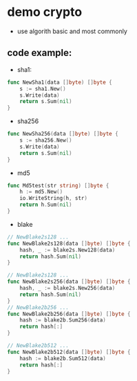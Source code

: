 # demo crypto
- use algorith basic and most commonly
## code example:
- sha1:
```go
func NewSha1(data []byte) []byte {
	s := sha1.New()
	s.Write(data)
	return s.Sum(nil)
}
```
- sha256
```go
func NewSha256(data []byte) []byte {
	s := sha256.New()
	s.Write(data)
	return s.Sum(nil)
}
```
- md5
```go
func Md5test(str string) []byte {
	h := md5.New()
	io.WriteString(h, str)
	return h.Sum(nil)
}
```
- blake
```go
// NewBlake2s128 ...
func NewBlake2s128(data []byte) []byte {
	hash, _ := blake2s.New128(data)
	return hash.Sum(nil)
}

// NewBlake2s128 ...
func NewBlake2s256(data []byte) []byte {
	hash, _ := blake2s.New256(data)
	return hash.Sum(nil)
}
// NewBlake2b256 ...
func NewBlake2b256(data []byte) []byte {
	hash := blake2b.Sum256(data)
	return hash[:]
}

// NewBlake2b512 ...
func NewBlake2b512(data []byte) []byte {
	hash := blake2b.Sum512(data)
	return hash[:]
}
```